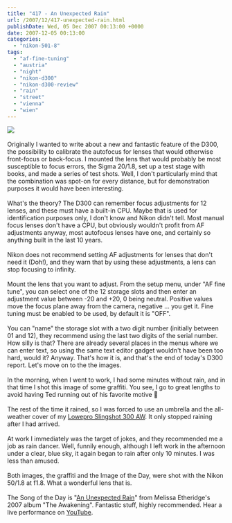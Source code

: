 ```yaml
---
title: "417 - An Unexpected Rain"
url: /2007/12/417-unexpected-rain.html
publishDate: Wed, 05 Dec 2007 00:13:00 +0000
date: 2007-12-05 00:13:00
categories: 
  - "nikon-501-8"
tags: 
  - "af-fine-tuning"
  - "austria"
  - "night"
  - "nikon-d300"
  - "nikon-d300-review"
  - "rain"
  - "street"
  - "vienna"
  - "wien"
---
```

<a href="https://d25zfm9zpd7gm5.cloudfront.net/1200x1200/2007/20071204_164423_ps.jpg" target="_blank"><img src="https://d25zfm9zpd7gm5.cloudfront.net/0600x0600/2007/20071204_164423_ps.jpg"/></a><br/><br/><a href="https://d25zfm9zpd7gm5.cloudfront.net/1200x1200/2007/20071205_012815_ps.jpg" target="_blank"><img alt="" border="0" src="https://d25zfm9zpd7gm5.cloudfront.net/0150x0150/2007/20071205_012815_ps.jpg" style="margin: 0pt 0px 0pt 10px; float: right;"/></a> Originally I wanted to write about a new and fantastic feature of the D300, the possibility to calibrate the autofocus for lenses that would otherwise front-focus or back-focus. I mounted the lens that would probably be most susceptible to focus errors, the Sigma 20/1.8, set up a test stage with books, and made a series of test shots. Well, I don't particularly mind that the combination was spot-on for every distance, but for demonstration purposes it would have been interesting.<br/><br/>What's the theory? The D300 can remember focus adjustments for 12 lenses, and these must have a built-in CPU. Maybe that is used for identification purposes only, I don't know and Nikon didn't tell. Most manual focus lenses don't have a CPU, but obviously wouldn't profit from AF adjustments anyway, most autofocus lenses have one, and certainly so anything built in the last 10 years.<br/><br/>Nikon does not recommend setting AF adjustments for lenses that don't need it (Doh!), and they warn that by using these adjustments, a lens can stop focusing to infinity. <br/><br/>Mount the lens that you want to adjust. From the setup menu, under "AF fine tune", you can select one of the 12 storage slots and then enter an adjustment value between -20 and +20, 0 being neutral. Positive values move the focus plane away from the camera, negative ... you get it. Fine tuning must be enabled to be used, by default it is "OFF".<br/><br/>You can "name" the storage slot with a two digit number (initially between 01 and 12), they recommend using the last two digits of the serial number. How silly is that? There are already several places in the menus where we can enter text, so using the same text editor gadget wouldn't have been too hard, would it? Anyway. That's how it is, and that's the end of today's D300 report. Let's move on to the the images.<br/><br/><a href="https://d25zfm9zpd7gm5.cloudfront.net/1200x1200/2007/20071204_083027_ps.jpg" target="_blank"><img alt="" border="0" src="https://d25zfm9zpd7gm5.cloudfront.net/0150x0150/2007/20071204_083027_ps.jpg" style="margin: 0pt 10px 0pt 0px; float: left;"/></a> In the morning, when I went to work, I had some minutes without rain, and in that time I shot this image of some graffiti. You see, I go to great lengths to avoid having Ted running out of his favorite motive 🙂<br/><br/>The rest of the time it rained, so I was forced to use an umbrella and the all-weather cover of my <a href="http://www.lowepro.com/Products/Sling_Bags/Designed_for_Digital/SlingShot_300_AW.aspx" target="_blank">Lowepro Slingshot 300 AW</a>. It only stopped raining after I had arrived.<br/><br/> At work I immediately was the target of jokes, and they recommended me a job as rain dancer. Well, funnily enough, although I left work in the afternoon under a clear, blue sky, it again began to rain after only 10 minutes. I was less than amused.<br/><br/>Both images, the graffiti and the Image of the Day, were shot with the Nikon 50/1.8 at f1.8. What a wonderful lens that is.<br/><br/>The Song of the Day is "<a href="http://www.lyricsdomain.com/13/melissa_etheridge/an_unexpected_rain.html" target="_blank">An Unexpected Rain</a>" from Melissa Etheridge's 2007 album "The Awakening". Fantastic stuff, highly recommended. Hear a live performance on <a href="http://www.youtube.com/watch?v=xck4kPR84rM" target="_blank">YouTube</a>.
